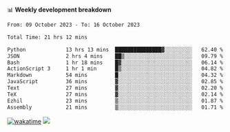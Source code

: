 📊 **Weekly development breakdown**
<!--START_SECTION:waka-->

```txt
From: 09 October 2023 - To: 16 October 2023

Total Time: 21 hrs 12 mins

Python             13 hrs 13 mins  ███████████████▓░░░░░░░░░   62.40 %
JSON               2 hrs 4 mins    ██▒░░░░░░░░░░░░░░░░░░░░░░   09.79 %
Bash               1 hr 18 mins    █▓░░░░░░░░░░░░░░░░░░░░░░░   06.14 %
ActionScript 3     1 hr 1 min      █▒░░░░░░░░░░░░░░░░░░░░░░░   04.82 %
Markdown           54 mins         █░░░░░░░░░░░░░░░░░░░░░░░░   04.32 %
JavaScript         36 mins         ▓░░░░░░░░░░░░░░░░░░░░░░░░   02.85 %
Text               27 mins         ▓░░░░░░░░░░░░░░░░░░░░░░░░   02.20 %
TeX                27 mins         ▓░░░░░░░░░░░░░░░░░░░░░░░░   02.14 %
Ezhil              23 mins         ▒░░░░░░░░░░░░░░░░░░░░░░░░   01.87 %
Assembly           21 mins         ▒░░░░░░░░░░░░░░░░░░░░░░░░   01.71 %
```

<!--END_SECTION:waka-->
[![wakatime](https://wakatime.com/badge/user/c6720b29-9431-4a60-bc9d-e1fb2b6bd65f.svg)](https://wakatime.com/@c6720b29-9431-4a60-bc9d-e1fb2b6bd65f)
![](https://komarev.com/ghpvc/?username=callanwu)
